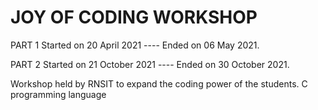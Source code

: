 # JOY OF CODING WORKSHOP
PART 1 Started on 20 April 2021 ---- Ended on 06 May 2021.

PART 2 Started on 21 October 2021 ---- Ended on 30 October 2021.

Workshop held by RNSIT to expand the coding power of the students.
C programming language
